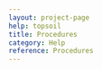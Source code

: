 ```yaml
---
layout: project-page
help: topsoil
title: Procedures
category: Help
reference: Procedures
---
```

